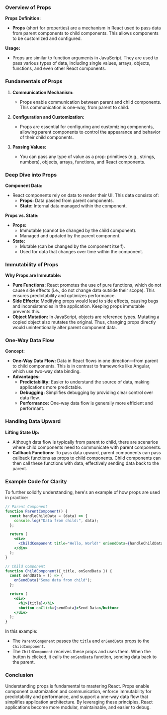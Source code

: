 ### Overview of Props

**Props Definition:**
- **Props** (short for properties) are a mechanism in React used to pass data from parent components to child components. This allows components to be customized and configured.

**Usage:**
- Props are similar to function arguments in JavaScript. They are used to pass various types of data, including single values, arrays, objects, functions, and even other React components.

### Fundamentals of Props

1. **Communication Mechanism:**
   - Props enable communication between parent and child components. This communication is one-way, from parent to child.

2. **Configuration and Customization:**
   - Props are essential for configuring and customizing components, allowing parent components to control the appearance and behavior of their child components.

3. **Passing Values:**
   - You can pass any type of value as a prop: primitives (e.g., strings, numbers), objects, arrays, functions, and React components.

### Deep Dive into Props

**Component Data:**
- React components rely on data to render their UI. This data consists of:
  - **Props:** Data passed from parent components.
  - **State:** Internal data managed within the component.

**Props vs. State:**
- **Props:**
  - Immutable (cannot be changed by the child component).
  - Managed and updated by the parent component.
- **State:**
  - Mutable (can be changed by the component itself).
  - Used for data that changes over time within the component.

### Immutability of Props

**Why Props are Immutable:**
- **Pure Functions:** React promotes the use of pure functions, which do not cause side effects (i.e., do not change data outside their scope). This ensures predictability and optimizes performance.
- **Side Effects:** Modifying props would lead to side effects, causing bugs and inconsistencies in the application. Keeping props immutable prevents this.
- **Object Mutation:** In JavaScript, objects are reference types. Mutating a copied object also mutates the original. Thus, changing props directly would unintentionally alter parent component data.

### One-Way Data Flow

**Concept:**
- **One-Way Data Flow:** Data in React flows in one direction—from parent to child components. This is in contrast to frameworks like Angular, which use two-way data binding.
- **Advantages:**
  - **Predictability:** Easier to understand the source of data, making applications more predictable.
  - **Debugging:** Simplifies debugging by providing clear control over data flow.
  - **Performance:** One-way data flow is generally more efficient and performant.

### Handling Data Upward

**Lifting State Up:**
- Although data flow is typically from parent to child, there are scenarios where child components need to communicate with parent components.
- **Callback Functions:** To pass data upward, parent components can pass callback functions as props to child components. Child components can then call these functions with data, effectively sending data back to the parent.

### Example Code for Clarity

To further solidify understanding, here's an example of how props are used in practice:

```jsx
// Parent Component
function ParentComponent() {
  const handleChildData = (data) => {
    console.log("Data from child:", data);
  };

  return (
    <div>
      <ChildComponent title="Hello, World!" onSendData={handleChildData} />
    </div>
  );
}

// Child Component
function ChildComponent({ title, onSendData }) {
  const sendData = () => {
    onSendData("Some data from child");
  };

  return (
    <div>
      <h1>{title}</h1>
      <button onClick={sendData}>Send Data</button>
    </div>
  );
}
```

In this example:
- The `ParentComponent` passes the `title` and `onSendData` props to the `ChildComponent`.
- The `ChildComponent` receives these props and uses them. When the button is clicked, it calls the `onSendData` function, sending data back to the parent.

### Conclusion

Understanding props is fundamental to mastering React. Props enable component customization and communication, enforce immutability for predictability and performance, and support a one-way data flow that simplifies application architecture. By leveraging these principles, React applications become more modular, maintainable, and easier to debug.